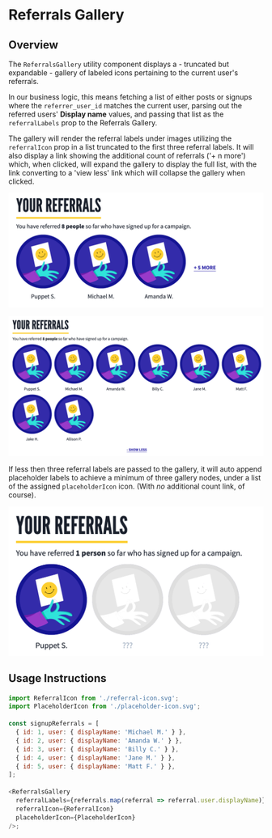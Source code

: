# Referrals Gallery

## Overview

The `ReferralsGallery` utility component displays a - truncated but expandable - gallery of labeled icons pertaining to the current user's referrals.

In our business logic, this means fetching a list of either posts or signups where the `referrer_user_id` matches the current user, parsing out the referred users' **Display name** values, and passing that list as the `referralLabels` prop to the Referrals Gallery.

The gallery will render the referral labels under images utilizing the `referralIcon` prop in a list truncated to the first three referral labels. It will also display a link showing the additional count of referrals ('+ n more') which, when clicked, will expand the gallery to display the full list, with the link converting to a 'view less' link which will collapse the gallery when clicked.

![Referrals Gallery Truncated](../../.gitbook/assets/referrals-gallery-truncated.png)

![Referrals Gallery Expanded](../../.gitbook/assets/referrals-gallery-expanded.png)

If less then three referral labels are passed to the gallery, it will auto append placeholder labels to achieve a minimum of three gallery nodes, under a list of the assigned `placeholderIcon` icon. (With _no_ additional count link, of course).

![Referrals Gallery With One Referral](../../.gitbook/assets/referrals-gallery-with-one-referral.png)

## Usage Instructions

```js
import ReferralIcon from './referral-icon.svg';
import PlaceholderIcon from './placeholder-icon.svg';

const signupReferrals = [
  { id: 1, user: { displayName: 'Michael M.' } },
  { id: 2, user: { displayName: 'Amanda W.' } },
  { id: 3, user: { displayName: 'Billy C.' } },
  { id: 4, user: { displayName: 'Jane M.' } },
  { id: 5, user: { displayName: 'Matt F.' } },
];

<ReferralsGallery
  referralLabels={referrals.map(referral => referral.user.displayName)}
  referralIcon={ReferralIcon}
  placeholderIcon={PlaceholderIcon}
/>;
```
